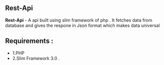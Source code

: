## Rest-Api ##
**Rest-Api** - A api built using slim framework of php . It fetches data from database and gives the respone in Json format which makes data universal 
## Requirements : ##
* 1.PHP  
* 2.Slim Framework 3.0 .
